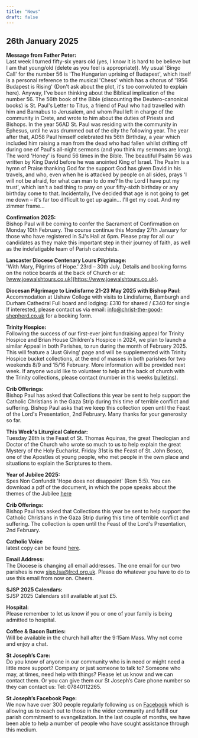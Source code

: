 ```yaml
---
title: "News"
draft: false
---
```

## 26th January 2025

**Message from Father Peter:**  
Last week I turned fifty-six years old (yes, I know it is hard to be believe but I am that young/old (delete as you feel is appropriate)). My usual 'Bingo Call' for the number 56 is 'The Hungarian uprising of Budapest', which itself is a personal reference to the musical 'Chess' which has a chorus of '1956 Budapest is Rising' (Don't ask about the plot, it's too convoluted to explain here). Anyway, I've been thinking about the Biblical implication of the number 56. The 56th book of the Bible (discounting the Deutero-canonical books) is St. Paul's Letter to Titus, a friend of Paul who had travelled with him and Barnabus to Jerusalem, and whom Paul left in charge of the community in Crete, and wrote to him about the duties of Priests and Bishops. In the year 56AD St. Paul was residing with the community in Ephesus, until he was drummed out of the city the following year. The year after that, AD58 Paul himself celebrated his 56th Birthday, a year which included him raising a man from the dead who had fallen whilst drifting off during one of Paul's all-night sermons (and you think my sermons are long). The word 'Honey' is found 56 times in the Bible. The beautiful Psalm 56 was written by King David before he was anointed King of Israel. The Psalm is a hymn of Praise thanking God for the support God has given David in his travels, and who, even when he is attacked by people on all sides, prays 'I will not be afraid, for what can man to do me? In the Lord I have put my trust', which isn't a bad thing to pray on your fifty-sixth birthday or any birthday come to that. Incidentally, I've decided that age is not going to get me down – it's far too difficult to get up again… I'll get my coat. And my zimmer frame…  
  
**Confirmation 2025:**  
Bishop Paul will be coming to confer the Sacrament of Confirmation on Monday 10th February. The course continue this Monday 27th January for those who have registered in SJ's Hall at 6pm. Please pray for all our candidates as they make this important step in their journey of faith, as well as the indefatigable team of Parish catechists.  
  
**Lancaster Diocese Centenary Lours Pilgrimage:**  
'With Mary, Pilgrims of Hope.' 23rd – 30th July. Details and booking forms on the notice boards at the back of Church or at: [www.joewalshtours.co.uk](https://www.joewalshtours.co.uk).  

**Diocesan Pilgrimage to Lindisfarne 21-23 May 2025 with Bishop Paul:**  
Accommodation at Ushaw College with visits to Lindisfarne, Bamburgh and Durham Cathedral Full board and lodging: £310 for shared / £340 for single If interested, please contact us via email: [info@christ-the-good-shepherd.co.uk](mailto:info@christ-the-good-shepherd.co.uk) for a booking form.  
  
**Trinity Hospice:**  
Following the success of our first-ever joint fundraising appeal for Trinity Hospice and Brian House Children's Hospice in 2024, we plan to launch a similar Appeal in both Parishes, to run during the month of February 2025. This will feature a 'Just Giving' page and will be supplemented with Trinity Hospice bucket collections, at the end of masses in both parishes for two weekends 8/9 and 15/16 February. More information will be provided next week. If anyone would like to volunteer to help at the back of church with the Trinity collections, please contact (number in this weeks [bulletins](bulletins)).  
  
**Crib Offerings:**  
Bishop Paul has asked that Collections this year be sent to help support the Catholic Christians in the Gaza Strip during this time of terrible conflict and suffering. Bishop Paul asks that we keep this collection open until the Feast of the Lord's Presentation, 2nd February. Many thanks for your generosity so far.  
  
**This Week's Liturgical Calendar:**  
Tuesday 28th is the Feast of St. Thomas Aquinas, the great Theologian and Doctor of the Church who wrote so much to us to help explain the great Mystery of the Holy Eucharist. Friday 31st is the Feast of St. John Bosco, one of the Apostles ot young people, who met people in the own place and situations to explain the Scriptures to them.  

**Year of Jubilee 2025:**  
Spes Non Confundit 'Hope does not disappoint' (Rom 5:5). You can download a pdf of the document, in which the pope speaks about the themes of the Jubilee [here](https://www.vatican.va/content/francesco/en/bulls/documents/20240509_spes-non-confundit_bolla-giubileo2025.pdf)  

**Crib Offerings:**  
Bishop Paul has asked that Collections this year be sent to help support the Catholic Christians in the Gaza Strip during this time of terrible conflict and suffering. The collection is open until the Feast of the Lord's Presentation, 2nd February.  

**Catholic Voice**  
latest copy can be found [here](https://issuu.com/cathcom/docs/lancaster_dec_2024_final_proof).

**Email Address:**  
The Diocese is changing all email addresses. The one email for our two parishes is now [sjsp.lsa@lrcd.org.uk](mailto:sjsp.lsa@lrcd.org.uk). Please do whatever you have to do to use this email from now on. Cheers.  

**SJSP 2025 Calendars:**  
SJSP 2025 Calendars still available at just £5.  

**Hospital:**  
Please remember to let us know if you or one of your family is being admitted to hospital.

**Coffee & Bacon Butties:**  
Will be available in the church hall after the 9:15am Mass. Why not come and enjoy a chat.

**St Joseph’s Care:**  
Do you know of anyone in our community who is in need or might need a little more support? Company or just someone to talk to? Someone who may, at times, need help with things? Please let us know and we can contact them. Or you can give them our St Joseph’s Care phone number so they can contact us: Tel: 07840112265.

**St Joseph’s Facebook Page:**  
We now have over 300 people regularly following us on [Facebook](https://www.facebook.com/pages/St-Josephs-Roman-Catholic-Church-Ansdell/230000653837017) which is allowing us to reach out to those in the wider community and fulfill our parish commitment to evangelization. In the last couple of months, we have been able to help a number of people who have sought assistance through this medium.
